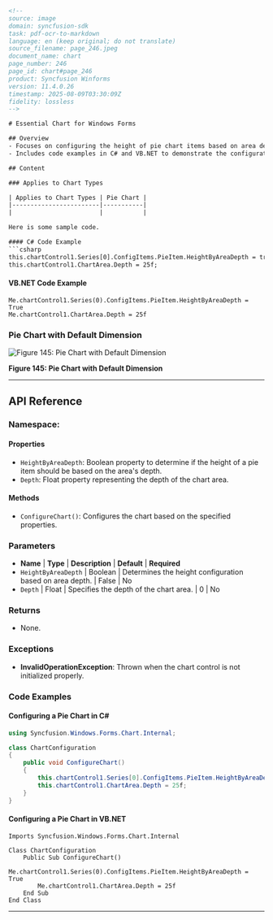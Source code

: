 ```html
<!-- 
source: image
domain: syncfusion-sdk
task: pdf-ocr-to-markdown
language: en (keep original; do not translate)
source_filename: page_246.jpeg
document_name: chart
page_number: 246
page_id: chart#page_246
product: Syncfusion Winforms
version: 11.4.0.26
timestamp: 2025-08-09T03:30:09Z
fidelity: lossless
-->

# Essential Chart for Windows Forms

## Overview
- Focuses on configuring the height of pie chart items based on area depth.
- Includes code examples in C# and VB.NET to demonstrate the configuration.

## Content

### Applies to Chart Types

| Applies to Chart Types | Pie Chart |
|------------------------|-----------|
|                        |           |

Here is some sample code.

#### C# Code Example
```csharp
this.chartControl1.Series[0].ConfigItems.PieItem.HeightByAreaDepth = true;
this.chartControl1.ChartArea.Depth = 25f;
```

#### VB.NET Code Example
```vb.net
Me.chartControl1.Series(0).ConfigItems.PieItem.HeightByAreaDepth = True
Me.chartControl1.ChartArea.Depth = 25f
```

### Pie Chart with Default Dimension
![Figure 145: Pie Chart with Default Dimension](./Illustates_HeightAreaByDepth.png)

**Figure 145: Pie Chart with Default Dimension**

---

## API Reference

### Namespace: 

#### Properties
- `HeightByAreaDepth`: Boolean property to determine if the height of a pie item should be based on the area's depth.
- `Depth`: Float property representing the depth of the chart area.

#### Methods
- `ConfigureChart()`: Configures the chart based on the specified properties.

### Parameters
- **Name** | **Type** | **Description** | **Default** | **Required**
- `HeightByAreaDepth` | Boolean | Determines the height configuration based on area depth. | False | No
- `Depth` | Float | Specifies the depth of the chart area. | 0 | No

### Returns
- None.

### Exceptions
- **InvalidOperationException**: Thrown when the chart control is not initialized properly.

### Code Examples
#### Configuring a Pie Chart in C#
```csharp
using Syncfusion.Windows.Forms.Chart.Internal;

class ChartConfiguration
{
    public void ConfigureChart()
    {
        this.chartControl1.Series[0].ConfigItems.PieItem.HeightByAreaDepth = true;
        this.chartControl1.ChartArea.Depth = 25f;
    }
}
```

#### Configuring a Pie Chart in VB.NET
```vb.net
Imports Syncfusion.Windows.Forms.Chart.Internal

Class ChartConfiguration
    Public Sub ConfigureChart()
        Me.chartControl1.Series(0).ConfigItems.PieItem.HeightByAreaDepth = True
        Me.chartControl1.ChartArea.Depth = 25f
    End Sub
End Class
```

---

<!-- tags: [Syncfusion Winforms, Chart, Pie Chart, HeightByAreaDepth, Depth, Configuration] keywords: [chart, pie, height, area depth, depth configuration, C#, VB.NET, sample code, chart control, series, area, 2D_RdG_Dec19_Q2132192] -->
```